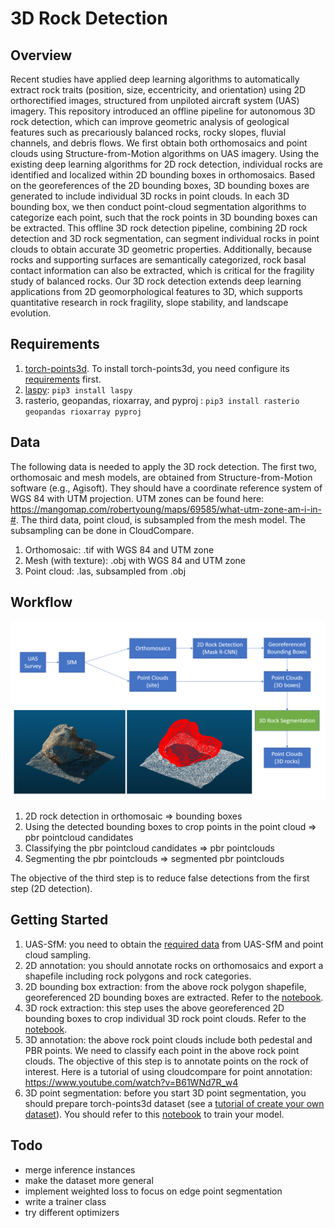 # 3D Rock Detection
## Overview
Recent studies have applied deep learning algorithms to automatically extract rock traits (position, size, eccentricity, and orientation) using 2D orthorectified images, structured from unpiloted aircraft system (UAS) imagery. This repository introduced an offline pipeline for autonomous 3D rock detection, which can improve geometric analysis of geological features such as precariously balanced rocks, rocky slopes, fluvial channels, and debris flows. We first obtain both orthomosaics and point clouds using Structure-from-Motion algorithms on UAS imagery. Using the existing deep learning algorithms for 2D rock detection, individual rocks are identified and localized within 2D bounding boxes in orthomosaics. Based on the georeferences of the 2D bounding boxes, 3D bounding boxes are generated to include individual 3D rocks in point clouds. In each 3D bounding box, we then conduct point-cloud segmentation algorithms to categorize each point, such that the rock points in 3D bounding boxes can be extracted. This offline 3D rock detection pipeline, combining 2D rock detection and 3D rock segmentation, can segment individual rocks in point clouds to obtain accurate 3D geometric properties. Additionally, because rocks and supporting surfaces are semantically categorized, rock basal contact information can also be extracted, which is critical for the fragility study of balanced rocks. Our 3D rock detection extends deep learning applications from 2D geomorphological features to 3D, which supports quantitative research in rock fragility, slope stability, and landscape evolution. 

## Requirements
1. [torch-points3d](https://github.com/nicolas-chaulet/torch-points3d). To install torch-points3d, you need configure its [requirements](https://github.com/nicolas-chaulet/torch-points3d#requirements) first.
2. [laspy](https://laspy.readthedocs.io/en/latest/): `pip3 install laspy`
3. rasterio, geopandas, rioxarray, and pyproj : `pip3 install rasterio geopandas rioxarray pyproj`


## Data
The following data is needed to apply the 3D rock detection. The first two, orthomosaic and mesh models, are obtained from Structure-from-Motion software (e.g., Agisoft). They should have a coordinate reference system of WGS 84 with UTM projection. UTM zones can be found here: https://mangomap.com/robertyoung/maps/69585/what-utm-zone-am-i-in-#. The third data, point cloud, is subsampled from the mesh model. The subsampling can be done in CloudCompare. 
1. Orthomosaic: .tif with WGS 84 and UTM zone
2. Mesh (with texture): .obj with WGS 84 and UTM zone
3. Point cloud: .las, subsampled from .obj

## Workflow
![workflow](docs/pipeline_workflow.png)
1. 2D rock detection in orthomosaic => bounding boxes
2. Using the detected bounding boxes to crop points in the point cloud => pbr pointcloud candidates
3. Classifying the pbr pointcloud candidates => pbr pointclouds 
4. Segmenting the pbr pointclouds => segmented pbr pointclouds  

The objective of the third step is to reduce false detections from the first step (2D detection). 

## Getting Started
1. UAS-SfM: you need to obtain the [required data](https://github.com/ZhiangChen/rock_detection_3d#data) from UAS-SfM and point cloud sampling. 
2. 2D annotation: you should annotate rocks on orthomosaics and export a shapefile including rock polygons and rock categories. 
3. 2D bounding box extraction: from the above rock polygon shapefile, georeferenced 2D bounding boxes are extracted. Refer to the [notebook](https://github.com/ZhiangChen/rock_detection_3d/blob/main/notebooks/1_extract_bounding_box_from_geotiff.ipynb).
4. 3D rock extraction: this step uses the above georeferenced 2D bounding boxes to crop individual 3D rock point clouds. Refer to the [notebook](https://github.com/ZhiangChen/rock_detection_3d/blob/main/notebooks/2_extract_pointcloud_objects.ipynb).  
5. 3D annotation: the above rock point clouds include both pedestal and PBR points. We need to classify each point in the above rock point clouds. The objective of this step is to annotate points on the rock of interest. Here is a tutorial of using cloudcompare for point annotation: https://www.youtube.com/watch?v=B61WNd7R_w4
6. 3D point segmentation: before you start 3D point segmentation, you should prepare torch-points3d dataset (see a [tutorial of create your own dataset](https://github.com/ZhiangChen/rock_detection_3d/blob/main/notebooks/data/README.md)). You should refer to this [notebook](https://github.com/ZhiangChen/rock_detection_3d/blob/main/notebooks/4_pbr_segmentation_kpconv.ipynb) to train your model. 


## Todo
- merge inference instances
- make the dataset more general
- implement weighted loss to focus on edge point segmentation
- write a trainer class
- try different optimizers

